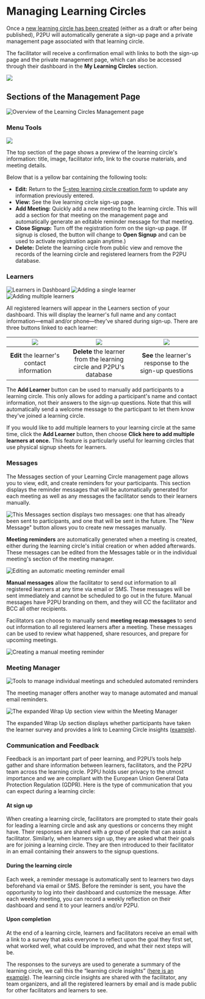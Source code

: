 # Managing Learning Circles

Once a [new learning circle has been created](https://docs.p2pu.org/tools-and-resources/tools-for-learning-circles/creating-learning-circles) (either as a draft or after being published), P2PU will automatically generate a sign-up page and a private management page associated with that learning circle.&#x20;

The facilitator will receive a confirmation email with links to both the sign-up page and the private management page, which can also be accessed through their dashboard in the **My Learning Circles** section.

![](<../../.gitbook/assets/my learning circles.png>)

## Sections of the Management Page

![Overview of the Learning Circles Management page](<../../.gitbook/assets/screencapture-staging-learningcircles-p2pu-org-en-studygroup-57-2021-12-08-10\_12\_07 (2).png>)

### Menu Tools&#x20;

![](../../.gitbook/assets/menu.png)

The top section of the page shows a preview of the learning circle's information: title, image, facilitator info, link to the course materials, and meeting details.&#x20;

Below that is a yellow bar containing the following tools:

* **Edit:** Return to the [5-step learning circle creation form](creating-learning-circles.md) to update any information previously entered.
* **View:** See the live learning circle sign-up page.
* **Add Meeting:** Quickly add a new meeting to the learning circle. This will add a section for that meeting on the management page and automatically generate an editable reminder message for that meeting.
* **Close Signup:** Turn off the registration form on the sign-up page. (If signup is closed, the button will change to **Open Signup** and can be used to activate registration again anytime.)
* **Delete:** Delete the learning circle from public view and remove the records of the learning circle and registered learners from the P2PU database.

### Learners

![Learners in Dashboard](<../../.gitbook/assets/learner list.png>) ![Adding a single learner](<../../.gitbook/assets/add a new learner.png>) ![Adding multiple learners](<../../.gitbook/assets/add new learners.png>)

All registered learners will appear in the Learners section of your dashboard. This will display the learner's full name and any contact information—email and/or phone—they've shared during sign-up. There are three buttons linked to each learner:

| ![](<../../.gitbook/assets/Screen Shot 2021-04-22 at 2.39.16 PM.png>) | ![](<../../.gitbook/assets/Screen Shot 2021-04-22 at 2.39.20 PM.png>) | ![](../../.gitbook/assets/screen-shot-2021-04-22-at-2.39.23-pm.png) |
| :-------------------------------------------------------------------: | :-------------------------------------------------------------------: | :-----------------------------------------------------------------: |
|              **Edit** the learner's contact information               |  **Delete** the learner from the learning circle and P2PU's database  |       **See** the learner's response to the sign-up questions       |

The **Add Learner** button can be used to manually add participants to a learning circle. This only allows for adding a participant's name and contact information, not their answers to the sign-up questions. Note that this will automatically send a welcome message to the participant to let them know they've joined a learning circle.

If you would like to add multiple learners to your learning circle at the same time, click the **Add Learner** button, then choose **Click here to add multiple learners at once.** This feature is particularly useful for learning circles that use physical signup sheets for learners.

### **Messages**

The Messages section of your Learning Circle management page allows you to view, edit, and create reminders for your participants.  This section displays the reminder messages that will be automatically generated for each meeting as well as any messages the facilitator sends to their learners manually.&#x20;

![This Messages section displays two messages: one that has already been sent to participants, and one that will be sent in the future. The "New Message" button allows you to create new messages manually.](<../../.gitbook/assets/new message button.png>)

**Meeting reminders** are automatically generated when a meeting is created, either during the learning circle's initial creation or when added afterwards. These messages can be edited from the Messages table or in the individual meeting's section of the meeting manager.&#x20;

![Editing an automatic meeting reminder email](<../../.gitbook/assets/email edit (1).png>)

**Manual messages** allow the facilitator to send out information to all registered learners at any time via email or SMS. These messages will be sent immediately and cannot be scheduled to go out in the future. Manual messages have P2PU branding on them, and they will CC the facilitator and BCC all other recipients.

Facilitators can choose to manually send **meeting recap messages** to send out information to all registered learners after a meeting. These messages can be used to review what happened, share resources, and prepare for upcoming meetings.

![Creating a manual meeting reminder](<../../.gitbook/assets/manual email edit.png>)

### Meeting Manager

![Tools to manage individual meetings and scheduled automated reminders](<../../.gitbook/assets/meetings manager.png>)

The meeting manager offers another way to manage automated and manual email reminders.

![The expanded Wrap Up section view within the Meeting Manager](<../../.gitbook/assets/image (10).png>)

The expanded Wrap Up section displays whether participants have taken the learner survey and provides a link to Learning Circle insights ([example](https://learningcircles.p2pu.org/en/studygroup/923/report/)).

### Communication and Feedback

Feedback is an important part of peer learning, and P2PU’s tools help gather and share information between learners, facilitators, and the P2PU team across the learning circle. P2PU holds user privacy to the utmost importance and we are compliant with the European Union General Data Protection Regulation (GDPR). Here is the type of communication that you can expect during a learning circle:

#### At sign up <a href="#at-sign-up" id="at-sign-up"></a>

When creating a learning circle, facilitators are prompted to state their goals for leading a learning circle and ask any questions or concerns they might have. Their responses are shared with a group of people that can assist a facilitator. Similarly, when learners sign up, they are asked what their goals are for joining a learning circle. They are then introduced to their facilitator in an email containing their answers to the signup questions.

#### During the learning circle <a href="#during-the-learning-circle" id="during-the-learning-circle"></a>

Each week, a reminder message is automatically sent to learners two days beforehand via email or SMS. Before the reminder is sent, you have the opportunity to log into their dashboard and customize the message. After each weekly meeting, you can record a weekly reflection on their dashboard and send it to your learners and/or P2PU.

#### Upon completion <a href="#upon-completion" id="upon-completion"></a>

At the end of a learning circle, learners and facilitators receive an email with a link to a survey that asks everyone to reflect upon the goal they first set, what worked well, what could be improved, and what their next steps will be.

The responses to the surveys are used to generate a summary of the learning circle, we call this the “learning circle insights” ([here is an example](https://learningcircles.p2pu.org/en/studygroup/923/report/)). The learning circle insights are shared with the facilitator, any team organizers, and all the registered learners by email and is made public for other facilitators and learners to see.
